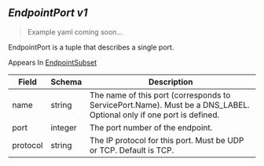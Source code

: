 ## *EndpointPort v1*

> Example yaml coming soon...



EndpointPort is a tuple that describes a single port.

<aside class="notice">
Appears In  <a href="#endpointsubset-v1">EndpointSubset</a> </aside>

Field        | Schema     | Description
------------ | ---------- | -----------
name | string | The name of this port (corresponds to ServicePort.Name). Must be a DNS_LABEL. Optional only if one port is defined.
port | integer | The port number of the endpoint.
protocol | string | The IP protocol for this port. Must be UDP or TCP. Default is TCP.

